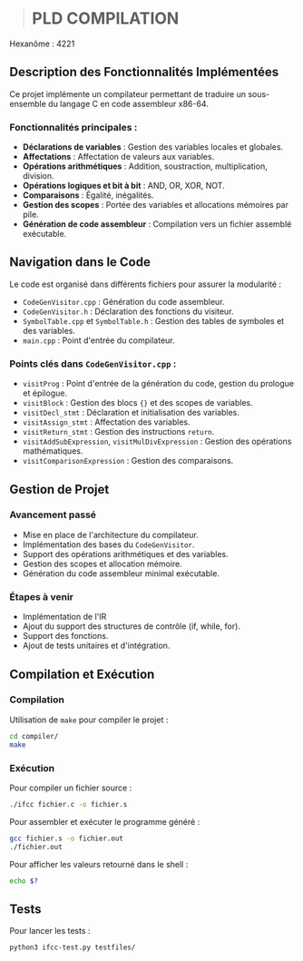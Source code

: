 ># PLD COMPILATION
Hexanôme : 4221

## Description des Fonctionnalités Implémentées

Ce projet implémente un compilateur permettant de traduire un sous-ensemble du langage C en code assembleur x86-64.

### Fonctionnalités principales :
- **Déclarations de variables** : Gestion des variables locales et globales.
- **Affectations** : Affectation de valeurs aux variables.
- **Opérations arithmétiques** : Addition, soustraction, multiplication, division.
- **Opérations logiques et bit à bit** : AND, OR, XOR, NOT.
- **Comparaisons** : Égalité, inégalités.
- **Gestion des scopes** : Portée des variables et allocations mémoires par pile.
- **Génération de code assembleur** : Compilation vers un fichier assemblé exécutable.

## Navigation dans le Code

Le code est organisé dans différents fichiers pour assurer la modularité :

- `CodeGenVisitor.cpp` : Génération du code assembleur.
- `CodeGenVisitor.h` : Déclaration des fonctions du visiteur.
- `SymbolTable.cpp` et `SymbolTable.h` : Gestion des tables de symboles et des variables.
- `main.cpp` : Point d'entrée du compilateur.

### Points clés dans `CodeGenVisitor.cpp` :
- `visitProg` : Point d'entrée de la génération du code, gestion du prologue et épilogue.
- `visitBlock` : Gestion des blocs `{}` et des scopes de variables.
- `visitDecl_stmt` : Déclaration et initialisation des variables.
- `visitAssign_stmt` : Affectation des variables.
- `visitReturn_stmt` : Gestion des instructions `return`.
- `visitAddSubExpression`, `visitMulDivExpression` : Gestion des opérations mathématiques.
- `visitComparisonExpression` : Gestion des comparaisons.

## Gestion de Projet

### Avancement passé
- Mise en place de l'architecture du compilateur.
- Implémentation des bases du `CodeGenVisitor`.
- Support des opérations arithmétiques et des variables.
- Gestion des scopes et allocation mémoire.
- Génération du code assembleur minimal exécutable.

### Étapes à venir
- Implémentation de l'IR
- Ajout du support des structures de contrôle (if, while, for).
- Support des fonctions.
- Ajout de tests unitaires et d'intégration.

## Compilation et Exécution

### Compilation
Utilisation de `make` pour compiler le projet :
```sh
cd compiler/
make
```

### Exécution
Pour compiler un fichier source :
```sh
./ifcc fichier.c -o fichier.s
```

Pour assembler et exécuter le programme généré :
```sh
gcc fichier.s -o fichier.out
./fichier.out
```

Pour afficher les valeurs retourné dans le shell :
```sh
echo $?
```
## Tests

Pour lancer les tests :
```sh
python3 ifcc-test.py testfiles/
```
